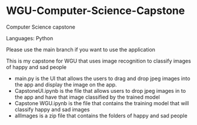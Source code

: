 # WGU-Computer-Science-Capstone
Computer Science capstone

Languages: Python

Please use the main branch if you want to use the application

This is my capstone for WGU that uses image recognition to classify images of happy and sad people

- main.py is the UI that allows the users to drag and drop jpeg images into the app and display the image on the app.
- CapstoneUI.ipynb is the file that allows users to drop jpeg images in to the app and have that image classified by the trained    model
- Capstone WGU.ipynb is the file that contains the training model that will classify happy and sad images
- allImages is a zip file that contains the folders of happy and sad people
